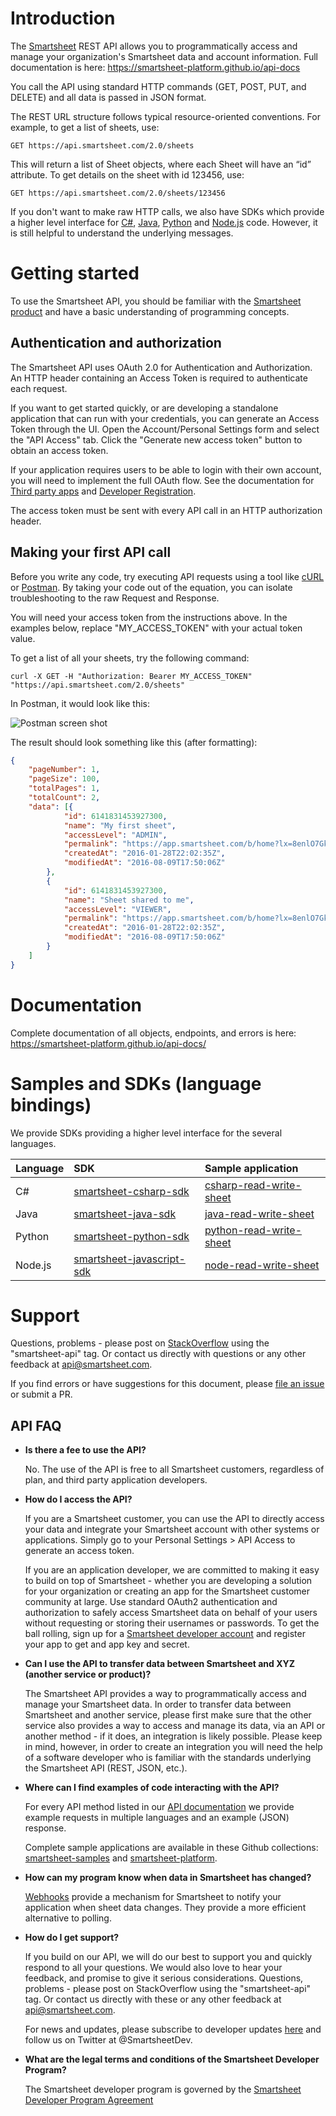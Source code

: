 # Introduction
The [Smartsheet](https://www.smartsheet.com/) REST API allows you to programmatically access and manage your organization's Smartsheet data and account information. Full documentation is here: https://smartsheet-platform.github.io/api-docs

You call the API using standard HTTP commands (GET, POST, PUT, and DELETE) and all data is passed in JSON format.

The REST URL structure follows typical resource-oriented conventions. For example, to get a list of sheets, use:

 `GET https://api.smartsheet.com/2.0/sheets`
 
 This will return a list of Sheet objects, where each Sheet will have an “id” attribute. To get details on the sheet with id 123456, use:
 
 `GET https://api.smartsheet.com/2.0/sheets/123456`

 If you don't want to make raw HTTP calls, we also have SDKs which provide a higher level interface for [C#](https://github.com/smartsheet-platform/smartsheet-csharp-sdk), [Java](https://github.com/smartsheet-platform/smartsheet-java-sdk), [Python](https://github.com/smartsheet-platform/smartsheet-python-sdk) and [Node.js](https://github.com/smartsheet-platform/smartsheet-javascript-sdk) code. However, it is still helpful to understand the underlying messages.
  
# Getting started
To use the Smartsheet API, you should be familiar with the [Smartsheet product](https://www.smartsheet.com/) and have a basic understanding of programming concepts.

## Authentication and authorization
The Smartsheet API uses OAuth 2.0 for Authentication and Authorization. An HTTP header containing an Access Token is required to authenticate each request. 

If you want to get started quickly, or are developing a standalone application that can run with your credentials, you can generate an Access Token through the UI.
Open the Account/Personal Settings form and select the "API Access" tab. Click the "Generate new access token" button to obtain an access token.

If your application requires users to be able to login with their own account, you will need to implement the full OAuth flow. See the documentation for [Third party apps](http://smartsheet-platform.github.io/api-docs/#third-party-app-development) and [Developer Registration](https://www.smartsheet.com/developers/register).

The access token must be sent with every API call in an HTTP authorization header.

## Making your first API call
Before you write any code, try executing API requests using a tool like [cURL](https://curl.haxx.se/) or [Postman](https://www.getpostman.com/). By taking your code out of the equation, you can isolate troubleshooting to the raw Request and Response.

You will need your access token from the instructions above. In the examples below, replace "MY_ACCESS_TOKEN" with your actual token value.

To get a list of all your sheets, try the following command:

`curl -X GET -H "Authorization: Bearer MY_ACCESS_TOKEN" "https://api.smartsheet.com/2.0/sheets"`

In Postman, it would look like this:

![Postman screen shot](https://raw.githubusercontent.com/smartsheet-platform/getting-started/master/assets/postman-sample.png?token=AFTWAEH4a4ccHGAJXdh-mIMQRf-3f9iBks5Y0YeHwA%3D%3D)

The result should look something like this (after formatting):
```json
{
    "pageNumber": 1,
    "pageSize": 100,
    "totalPages": 1,
    "totalCount": 2,
    "data": [{
            "id": 6141831453927300,
            "name": "My first sheet",
            "accessLevel": "ADMIN",
            "permalink": "https://app.smartsheet.com/b/home?lx=8enlO7GkdYSz-cHHVus33A",
            "createdAt": "2016-01-28T22:02:35Z",
            "modifiedAt": "2016-08-09T17:50:06Z"
        },
        {
            "id": 6141831453927300,
            "name": "Sheet shared to me",
            "accessLevel": "VIEWER",
            "permalink": "https://app.smartsheet.com/b/home?lx=8enlO7GkdYSz-cHHVus33A",
            "createdAt": "2016-01-28T22:02:35Z",
            "modifiedAt": "2016-08-09T17:50:06Z"
        }
    ]
}
```

# Documentation
Complete documentation of all objects, endpoints, and errors is here:
https://smartsheet-platform.github.io/api-docs/

# Samples and SDKs (language bindings)
We provide SDKs providing a higher level interface for the several languages.

|Language|SDK|Sample application|
|:---|:---|:---|
|C#|[smartsheet-csharp-sdk](https://github.com/smartsheet-platform/smartsheet-csharp-sdk)|[csharp-read-write-sheet](https://github.com/smartsheet-samples/csharp-read-write-sheet)|
|Java|[smartsheet-java-sdk](https://github.com/smartsheet-platform/smartsheet-java-sdk)|[java-read-write-sheet](https://github.com/smartsheet-samples/java-read-write-sheet)|
|Python|[smartsheet-python-sdk](https://github.com/smartsheet-platform/smartsheet-python-sdk)|[python-read-write-sheet](https://github.com/smartsheet-samples/python-read-write-sheet)|
|Node.js|[smartsheet-javascript-sdk](https://github.com/smartsheet-platform/smartsheet-javascript-sdk)|[node-read-write-sheet](https://github.com/smartsheet-samples/node-read-write-sheet)|


# Support
Questions, problems - please post on [StackOverflow](https://stackoverflow.com/questions/tagged/smartsheet-api) using the "smartsheet-api" tag. Or contact us directly with questions or any other feedback at api@smartsheet.com. 

If you find errors or have suggestions for this document, please [file an issue](https://github.com/smartsheet-platform/getting-started/issues/new) or submit a PR.

## API FAQ
* __Is there a fee to use the API?__

    No. The use of the API is free to all Smartsheet customers, regardless of plan, and third party application developers.

* __How do I access the API?__

    If you are a Smartsheet customer, you can use the API to directly access your data and integrate your Smartsheet account with other systems or applications. Simply go to your Personal Settings > API Access to generate an access token.

    If you are an application developer, we are committed to making it easy to build on top of Smartsheet - whether you are developing a solution for your organization or creating an app for the Smartsheet customer community at large. Use standard OAuth2 authentication and authorization to safely access Smartsheet data on behalf of your users without requesting or storing their usernames or passwords. To get the ball rolling, sign up for a [Smartsheet developer account](https://www.smartsheet.com/developers/register) and register your app to get and app key and secret.

* __Can I use the API to transfer data between Smartsheet and XYZ (another service or product)?__

    The Smartsheet API provides a way to programmatically access and manage your Smartsheet data.  In order to transfer data between Smartsheet and another service, please first make sure that the other service also provides a way to access and manage its data, via an API or another method - if it does, an integration is likely possible.  Please keep in mind, however, in order to create an integration you will need the help of a software developer who is familiar with the standards underlying the Smartsheet API (REST, JSON, etc.).

* __Where can I find examples of code interacting with the API?__

    For every API method listed in our [API documentation](http://smartsheet-platform.github.io/api-docs/) we provide example requests in multiple languages and an example (JSON) response.  

    Complete sample applications are available in these Github collections: [smartsheet-samples](https://github.com/smartsheet-samples) and [smartsheet-platform](https://github.com/smartsheet-platform).

* __How can my program know when data in Smartsheet has changed?__

    [Webhooks](http://smartsheet-platform.github.io/api-docs/#webhooks) provide a mechanism for Smartsheet to notify your application when sheet data changes. They provide a more efficient alternative to polling.

* __How do I get support?__

    If you build on our API, we will do our best to support you and quickly respond to all your questions. We would also love to hear your feedback, and promise to give it serious considerations. Questions, problems - please post on StackOverflow using the "smartsheet-api" tag. Or contact us directly with these or any other feedback at api@smartsheet.com. 
    
    For news and updates, please subscribe to developer updates [here](https://www.smartsheet.com/developers/register) and follow us on Twitter at @SmartsheetDev.

* __What are the legal terms and conditions of the Smartsheet Developer Program?__

    The Smartsheet developer program is governed by the [Smartsheet Developer Program Agreement](https://www.smartsheet.com/sites/default/files/SmartsheetDeveloperProgramAgreement20150630.pdf)
 
